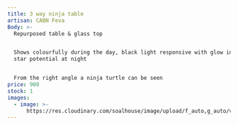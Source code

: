 ```yaml
---
title: 3 way ninja table
artisan: CABN Feva
Body: >-
  Repurposed table & glass top


  Shows colourfully during the day, black light responsive with glow in the dark
  star potential at night


  From the right angle a ninja turtle can be seen
price: 900
stock: 1
images:
  - image: >-
      https://res.cloudinary.com/soalhouse/image/upload/f_auto,g_auto/v1563746382/ninja_trtle_3wtble_izkonq.jpg
---
```


